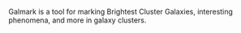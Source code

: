 Galmark is a tool for marking Brightest Cluster Galaxies, interesting phenomena, and more in galaxy clusters.
